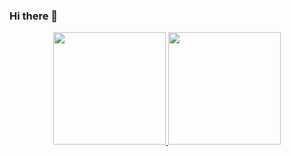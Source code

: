 ### Hi there 👋

<!--
**gersonpn/gersonpn** is a ✨ _special_ ✨ repository because its `README.md` (this file) appears on your GitHub profile.

Here are some ideas to get you started:

- 🔭 I’m currently working on ...
- 🌱 I’m currently learning Python
- 😄 Pronouns: ele/dele
-->



<div align="center">
  <a href="https://github.com/gersonpni">
  <img height="180em" src="https://github-readme-stats.vercel.app/api?username=gersonpn&show_icons=true&theme=dracula&include_all_commits=true&count_private=true"/>
  <img height="180em" src="https://github-readme-stats.vercel.app/api/top-langs/?username=gersonpn&layout=compact&langs_count=7&theme=dracula"/>
</div>
  
  
